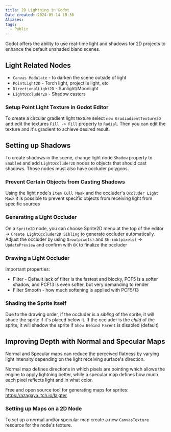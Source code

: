 ```yaml
---
title: 2D Lightning in Godot
Date created: 2024-05-14 10:30
Aliases:
tags: 
  - Public
---
```


Godot offers the ability to use real-time light and shadows for 2D projects to enhance the default unshaded bland scenes.

## Light Related Nodes
- `Canvas Modulate` - to darken the scene outside of light
- `PointLight2D` - Torch light, projectile light, etc
- `DirectionalLight2D` - Sunlight/Moonlight
- `LightOccluder2D` - Shadow casters
### Setup Point Light Texture in Godot Editor
To create a circular gradient light texture select `new GradiadientTexture2D ` and edit the textures `Fill -> Fill` property to `Radial`. Then you can edit the texture and it's gradient to achieve desired result.

## Setting up Shadows
To create shadows in the scene, change light node `Shadow` property to `Enabled` and add `LightOccluder2D` nodes to objects that should cast shadows. Those nodes must also have occluder polygons.

### Prevent Certain Objects from Casting Shadows
Using the light node's `Item Cull Mask` and the occluder's  `Occluder Light Mask` it is possible to prevent specific objects from receiving light from specific sources

### Generating a Light Occluder
On a `Sprite2D` node, you can choose Sprite2D menu at the top of the editor -> `Create LightOccluder2D Sibling` to generate occluder automatically. 
Adjust the occluder by using `Grow(pixels)` and `Shrink(pixels)` -> `UpdatePreview` and confirm with `OK` to finalize the occluder

### Drawing a Light Occluder

Important properties:
- Filter - Default lack of filter is the fastest and blocky, PCF5 is a softer shadow, and PCF13 is even softer, but very demanding to render
- Filter Smooth - how much softening is applied with PCF5/13

### Shading the Sprite Itself
Due to the drawing order, if the occluder is a _sibling_ of the sprite, it will shade the sprite if it's placed below it.
If the occluder is the _child_ of the sprite, it will shadow the sprite if `Show Behind Parent` is disabled (default)

## Improving Depth with Normal and Specular Maps
Normal and Specular maps can reduce the perceived flatness by varying light intensity depending on the light receiving surface's direction.

Normal map defines directions in which pixels are pointing which allows the engine to apply lightning better, while a specular map defines how much each pixel reflects light and in what color.

Free and open source tool for generating maps for sprites: https://azagaya.itch.io/laigter

### Setting up Maps on a 2D Node
To set up a normal and/or specular map create a new `CanvasTexture` resource for the node's texture.